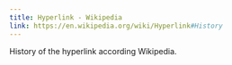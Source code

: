 ```yaml
---
title: Hyperlink - Wikipedia
link: https://en.wikipedia.org/wiki/Hyperlink#History
---
```

History of the hyperlink according Wikipedia.